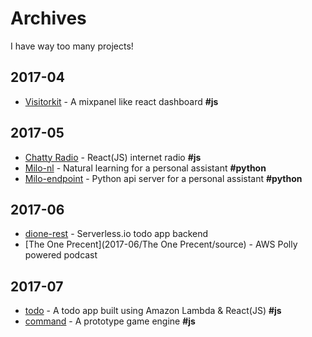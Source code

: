 # Archives
I have way too many projects!

## 2017-04
- [Visitorkit](2017-04/visitorkit/source) - A mixpanel like react dashboard **#js**

## 2017-05
- [Chatty Radio](2017-05/chattyradio/source) - React(JS) internet radio **#js**
- [Milo-nl](2017-05/milo-nl/source) - Natural learning for a personal assistant **#python**
- [Milo-endpoint](2017-05/milo-endpoints/source) - Python api server for a personal assistant **#python**

## 2017-06
- [dione-rest](2017-06/dione-rest/source) - Serverless.io todo app backend
- [The One Precent](2017-06/The One Precent/source) - AWS Polly powered podcast

## 2017-07
- [todo](2017-07/todo/source) - A todo app built using Amazon Lambda & React(JS) **#js**
- [command](2017-07/command/source) - A prototype game engine **#js**
